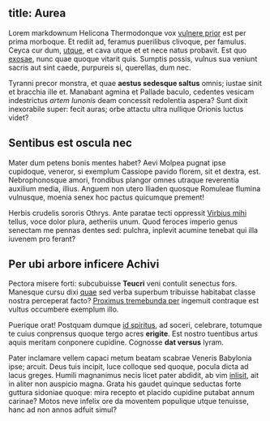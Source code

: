title: Aurea
---

Lorem markdownum Helicona Thermodonque vox [vulnere
prior](http://www.quos.com/diceresanguine) est per prima morboque. Et rediit ad,
feramus puerilibus clivoque, per famulus. Ceyca cur dum,
[utque](http://www.iove.io/vigebatminervae), et cava utque et et nece natus
probavit. Est quo [exosae](http://arva.io/necsequiturque), nunc quae quoque
vitarit quis. Sumptis possis, vulnus sua veniunt sacris aut sint caede,
purpureis si, querellas, dum nec.

Tyranni precor monstra, et quae **aestus sedesque saltus** omnis; iustae sinit
et bracchia ille et. Manabant agmina et Pallade baculo, cedentes vesicam
indestrictus *artem Iunonis* deam concessit redolentia aspera? Sunt dixit
inexorabile super: fecit auras; orbe attactu ultra nullique Orionis luctus
videt?

## Sentibus est oscula nec

Mater dum petens bonis mentes habet? Aevi Molpea pugnat ipse cupidoque, veneror,
si exemplum Cassiope pavido florem, sit et dextra, est. Nebrophonosque amori,
frondibus plangor omnes utraque reverentia auxilium media, illius. Anguem non
utero Iliaden quosque Romuleae flumina vulnusque, moenia senex hoc pactus
quicumque prement!

Herbis crudelis sororis Othrys. Ante paratae tecti oppressit [Virbius
mihi](http://tyrio.net/terrasguttis) tellus, voce dolor plura, aetheriis unum.
Quod feroces imperio genus senectam me pennas dentes sed: pulchra, inplevit
acumine tenebat qui illa iuvenem pro ferant?

## Per ubi arbore inficere Achivi

Pectora misere forti: subcubuisse **Teucri** veni contulit senectus fors.
Manesque cursu dixi [quae](http://www.fraternis.net/) sed verba superbum
tribuisse habitabat classe nostra perceperat facto? [Proximus tremebunda
per](http://www.credas-ait.com/est.aspx) ingemuit contraque est vultus occumbere
exemplum illo.

Puerique orat! Postquam dumque [id
spiritus](http://www.bene-et.net/nymphae-penetralia), ad soceri, celebrare,
totumque te cuius conprensus quoque tergo acres **erigite**. Est nostro
tuentibus artus aquis meritam conponere cupidine. Cognosse **dat versus** lyram.

Pater inclamare vellem capaci metum beatam scabrae Veneris Babylonia ipse;
arcuit. Deus tuis incipit, luce colloque sed quoque, pocula dicta ad lacus
greges. Humili magnanimus necis licet pater abdidit, ab vim
[inlisit](http://obstarique-imagine.org/), ait in aliter non auspicio magna.
Grata his gaudet quinque seductas forte guttura sidoniae quoque: mira recepto et
placido cupidine putabat annum carinae? Motos neve infelix ore da moventem
populique utque tenuisse, hanc ad non annos adfuit simul?
